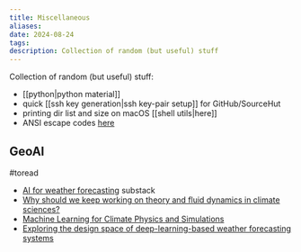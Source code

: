 ```yaml
---
title: Miscellaneous
aliases: 
date: 2024-08-24
tags: 
description: Collection of random (but useful) stuff
---
```


Collection of random (but useful) stuff:

- [[python|python material]] 
- quick [[ssh key generation|ssh key-pair setup]] for GitHub/SourceHut
- printing dir list and size on macOS [[shell utils|here]]
- ANSI escape codes [here](https://gist.github.com/fnky/458719343aabd01cfb17a3a4f7296797#file-ansi-md)

## GeoAI

#toread
- [AI for weather forecasting](https://geoaiunpacked.substack.com/p/geoai-unpacked-2-ai-for-weather-forecasting) substack
- [Why should we keep working on theory and fluid dynamics in climate sciences?](https://blogs.reading.ac.uk/weather-and-climate-at-reading/2024/why-should-keep-working-on-theory-and-fluid-dynamics-in-climate-sciences/)
- [Machine Learning for Climate Physics and Simulations](https://arxiv.org/abs/2404.13227)
- [Exploring the design space of deep-learning-based weather forecasting systems](https://arxiv.org/abs/2410.07472)

